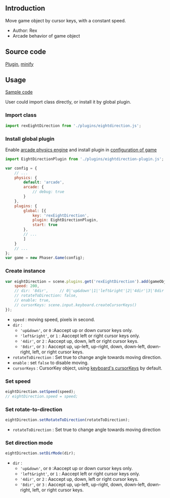 ## Introduction

Move game object by cursor keys, with a constant speed.

- Author: Rex
- Arcade behavior of game object

## Source code

[Plugin](https://github.com/rexrainbow/phaser3-rex-notes/blob/master/plugins/eightdirection-plugin.js), [minify](https://github.com/rexrainbow/phaser3-rex-notes/blob/master/plugins/dist/rexeightdirectionplugin.min.js)

## Usage

[Sample code](https://github.com/rexrainbow/phaser3-rex-notes/tree/master/examples/eightdirection)

User could import class directly, or install it by global plugin.

### Import class

```javascript
import rexEightDirection from './plugins/eightdirection.js';
```

### Install global plugin

Enable [arcade physics engine](arcade-world.md) and install plugin in [configuration of game](game.md#configuration)

```javascript
import EightDirectionPlugin from './plugins/eightdirection-plugin.js';

var config = {
    // ...
    physics: {
        default: 'arcade',
        arcade: {
            // debug: true
        }
    },
    plugins: {
        global: [{
            key: 'rexEightDirection',
            plugin: EightDirectionPlugin,
            start: true
        },
        // ...
        ]
    }
    // ...
};
var game = new Phaser.Game(config);
```

### Create instance

```javascript
var eightDirection = scene.plugins.get('rexEightDirection').add(gameObject, {
    speed: 200,
    // dir: '8dir',     // 0|'up&down'|1|'left&right'|2|'4dir'|3|'8dir'
    // rotateToDirection: false,
    // enable: true,
    // cursorKeys: scene.input.keyboard.createCursorKeys()
});
```

- `speed` : moving speed, pixels in second.
- `dir` :
    - `'up&down'`, or `0` :Aaccept up or down cursor keys only.
    - `'left&right'`, or `1` : Aaccept left or right cursor keys only.
    - `'4dir'`, or `2` : Aaccept up, down, left or right cursor keys.
    - `'8dir'`, or `3` : Aaccept up, up-left, up-right, down, down-left, down-right, left, or right cursor keys.
- `rotateToDirection` : Set true to change angle towards moving direction.
- `enable` : set `false` to disable moving.
- `cursorKeys` : CursorKey object, using [keyboard's cursorKeys](keyboardevents.md#get-state-of-cursorkeys) by default.

### Set speed

```javascript
eightDirection.setSpeed(speed);
// eightDirection.speed = speed;
```

### Set rotate-to-direction

```javascript
eightDirection.setRotateToDirection(rotateToDirection);
```

- `rotateToDirection` : Set true to change angle towards moving direction

### Set direction mode

```javascript
eightDirection.setDirMode(dir);
```

- `dir` :
    - `'up&down'`, or `0` :Aaccept up or down cursor keys only.
    - `'left&right'`, or `1` : Aaccept left or right cursor keys only.
    - `'4dir'`, or `2` : Aaccept up, down, left or right cursor keys.
    - `'8dir'`, or `3` : Aaccept up, up-left, up-right, down, down-left, down-right, left, or right cursor keys.

